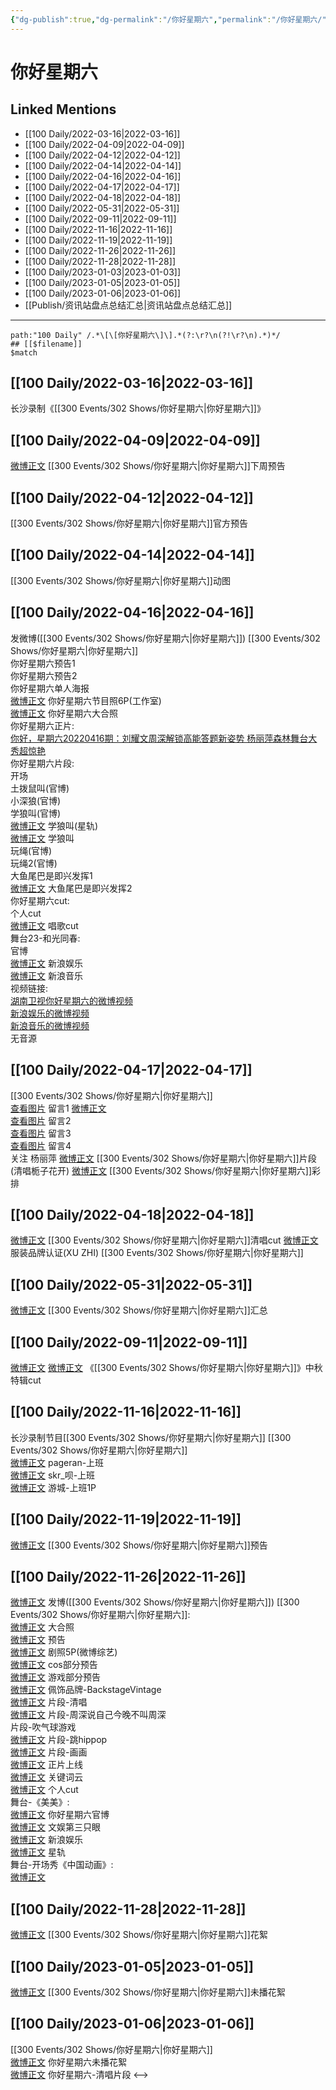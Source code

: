 ```yaml
---
{"dg-publish":true,"dg-permalink":"/你好星期六","permalink":"/你好星期六/","title":"你好星期六","tags":[null],"created":"2022-11-17T23:04:27.000+08:00","updated":"2023-04-10T16:36:52.000+08:00"}
---
```


# 你好星期六

## Linked Mentions
- [[100 Daily/2022-03-16\|2022-03-16]]
- [[100 Daily/2022-04-09\|2022-04-09]]
- [[100 Daily/2022-04-12\|2022-04-12]]
- [[100 Daily/2022-04-14\|2022-04-14]]
- [[100 Daily/2022-04-16\|2022-04-16]]
- [[100 Daily/2022-04-17\|2022-04-17]]
- [[100 Daily/2022-04-18\|2022-04-18]]
- [[100 Daily/2022-05-31\|2022-05-31]]
- [[100 Daily/2022-09-11\|2022-09-11]]
- [[100 Daily/2022-11-16\|2022-11-16]]
- [[100 Daily/2022-11-19\|2022-11-19]]
- [[100 Daily/2022-11-26\|2022-11-26]]
- [[100 Daily/2022-11-28\|2022-11-28]]
- [[100 Daily/2023-01-03\|2023-01-03]]
- [[100 Daily/2023-01-05\|2023-01-05]]
- [[100 Daily/2023-01-06\|2023-01-06]]
- [[Publish/资讯站盘点总结汇总\|资讯站盘点总结汇总]]


---

```expander
path:"100 Daily" /.*\[\[你好星期六\]\].*(?:\r?\n(?!\r?\n).*)*/
## [[$filename]]
$match
```
## [[100 Daily/2022-03-16\|2022-03-16]]
长沙录制《[[300 Events/302 Shows/你好星期六\|你好星期六]]》
## [[100 Daily/2022-04-09\|2022-04-09]]
[](https://m.weibo.cn/1591169702/4756464163365498) [微博正文](https://m.weibo.cn/1878335471/4756465330688601) [[300 Events/302 Shows/你好星期六\|你好星期六]]下周预告
## [[100 Daily/2022-04-12\|2022-04-12]]
[](https://m.weibo.cn/6456359414/4757418041148437) [[300 Events/302 Shows/你好星期六\|你好星期六]]官方预告
## [[100 Daily/2022-04-14\|2022-04-14]]
[](https://m.weibo.cn/6456359414/4758215340328817) [[300 Events/302 Shows/你好星期六\|你好星期六]]动图
## [[100 Daily/2022-04-16\|2022-04-16]]
[](https://m.weibo.cn/1736988591/4758989042877951) 发微博([[300 Events/302 Shows/你好星期六\|你好星期六]])
[[300 Events/302 Shows/你好星期六\|你好星期六]]  
[](https://m.weibo.cn/6456359414/4758849753976756) 你好星期六预告1  
[](https://m.weibo.cn/6456359414/4758909996764608) 你好星期六预告2  
[](https://m.weibo.cn/6456359414/4758885192437977) 你好星期六单人海报  
[微博正文](https://m.weibo.cn/7478855230/4758965131414792) 你好星期六节目照6P(工作室)  
[微博正文](https://m.weibo.cn/7542354484/4758972659664156) 你好星期六大合照  
你好星期六正片:  
[你好，星期六20220416期：刘耀文周深解锁高能答题新姿势 杨丽萍森林舞台大秀超惊艳](https://weibo.cn/sinaurl?u=https%3A%2F%2Fm.mgtv.com%2Fb%2F412705%2F15994497.html%3Ft%3Dvideoshare%26tc%3DjXKKosRPSAN7%26f%3Dwb%26dc%3D941e6aff-6e8a-4795-a590-6a3bb3d153a1)  
你好星期六片段:  
[](https://m.weibo.cn/3223747774/4758978279509016) 开场  
[](https://m.weibo.cn/6456359414/4758981405580444) 土拨鼠叫(官博)  
[](https://m.weibo.cn/6456359414/4758982108907401) 小深狼(官博)  
[](https://m.weibo.cn/6456359414/4758982479058685) 学狼叫(官博)  
[微博正文](https://m.weibo.cn/6466290670/4759016310312538) 学狼叫(星轨)  
[微博正文](https://m.weibo.cn/1878335471/4758982483510846) 学狼叫  
[](https://m.weibo.cn/6456359414/4758995585467536) 玩绳(官博)  
[](https://m.weibo.cn/6456359414/4758996836421930) 玩绳2(官博)  
[](https://m.weibo.cn/1591169702/4758988110954961) 大鱼尾巴是即兴发挥1  
[微博正文](https://m.weibo.cn/6525010965/4758992880145008) 大鱼尾巴是即兴发挥2  
你好星期六cut:  
[](https://m.weibo.cn/1371117067/4759005152412392) 个人cut  
[微博正文](https://m.weibo.cn/2116890350/4758997757855793) 唱歌cut  
舞台23-和光同春:  
[](https://m.weibo.cn/6456359414/4758986291937869) 官博  
[微博正文](https://m.weibo.cn/1642591402/4758994574639967) 新浪娱乐  
[微博正文](https://m.weibo.cn/1266269835/4758989777406597) 新浪音乐  
视频链接:  
[湖南卫视你好星期六的微博视频](https://video.weibo.com/show?fid=1034:4758977054179401)  
[新浪娱乐的微博视频](https://video.weibo.com/show?fid=1034:4758994246631609)  
[新浪音乐的微博视频](https://video.weibo.com/show?fid=1034:4758989108609126)  
无音源
## [[100 Daily/2022-04-17\|2022-04-17]]
[[300 Events/302 Shows/你好星期六\|你好星期六]]  
[查看图片](https://wx3.sinaimg.cn/large/0088n2Pggy1h1cnbpjjnkj30yi08zt97.jpg) 留言1 [微博正文](https://m.weibo.cn/2554325211/4758915608742237)  
[查看图片](https://wx4.sinaimg.cn/large/0088n2Pggy1h1cnbw128xj30yi0afmy5.jpg) 留言2 [](https://m.weibo.cn/1736988591/4758989042877951)  
[查看图片](https://wx4.sinaimg.cn/large/0088n2Pggy1h1cnc0jd1zj30yi0pu413.jpg) 留言3 [](https://m.weibo.cn/1736988591/4758989042877951)  
[查看图片](https://wx4.sinaimg.cn/large/0088n2Pggy1h1cnc63grij30yi078jrp.jpg) 留言4 [](https://m.weibo.cn/1736988591/4758989042877951)  
关注 杨丽萍
[微博正文](https://m.weibo.cn/1809436135/4759180333023353) [[300 Events/302 Shows/你好星期六\|你好星期六]]片段(清唱栀子花开)
[微博正文](https://m.weibo.cn/5100381535/4759008550323700) [[300 Events/302 Shows/你好星期六\|你好星期六]]彩排

## [[100 Daily/2022-04-18\|2022-04-18]]
[微博正文](https://m.weibo.cn/6466290670/4759733292500231) [[300 Events/302 Shows/你好星期六\|你好星期六]]清唱cut
[微博正文](https://m.weibo.cn/6308025026/4759589406639761) 服装品牌认证(XU ZHI) [[300 Events/302 Shows/你好星期六\|你好星期六]]
## [[100 Daily/2022-05-31\|2022-05-31]]
[微博正文](https://m.weibo.cn/6466290670/4775158412216257) [[300 Events/302 Shows/你好星期六\|你好星期六]]汇总
## [[100 Daily/2022-09-11\|2022-09-11]]
[微博正文](https://m.weibo.cn/7559896499/4812505128635227) [微博正文](https://m.weibo.cn/1371117067/4812516003682580) 《[[300 Events/302 Shows/你好星期六\|你好星期六]]》中秋特辑cut
## [[100 Daily/2022-11-16\|2022-11-16]]
长沙录制节目[[300 Events/302 Shows/你好星期六\|你好星期六]]
[[300 Events/302 Shows/你好星期六\|你好星期六]]  
[微博正文](http://weibo.com/7633014126/MfiCH0FpO) pageran-上班  
[微博正文](http://weibo.com/6433509682/MfilHjgPM) skr_呗-上班  
[微博正文](http://weibo.com/1801743981/MfiaZ3oXI) 游城-上班1P
## [[100 Daily/2022-11-19\|2022-11-19]]
[微博正文](http://weibo.com/6456359414/MfNfG2KlL) [[300 Events/302 Shows/你好星期六\|你好星期六]]预告
## [[100 Daily/2022-11-26\|2022-11-26]]
[微博正文](http://weibo.com/1736988591/MgN4G16PW) 发博([[300 Events/302 Shows/你好星期六\|你好星期六]])
[[300 Events/302 Shows/你好星期六\|你好星期六]]:  
[微博正文](https://weibo.com/6456359414/MgMuh1VqR) 大合照  
[微博正文](https://m.weibo.cn/6456359414/4840007300287720) 预告  
[微博正文](https://m.weibo.cn/2110705772/4840036472726486) 剧照5P(微博综艺)  
[微博正文](https://m.weibo.cn/6456359414/4840059759497488) cos部分预告  
[微博正文](https://weibo.com/6456359414/MgPKv18dP) 游戏部分预告  
[微博正文](https://m.weibo.cn/5538325101/4840154126876956) 佩饰品牌-BackstageVintage  
[微博正文](https://weibo.com/6456359414/MgWiwBFF7) 片段-清唱  
[微博正文](https://weibo.com/6456359414/MgWwpEnmv) 片段-周深说自己今晚不叫周深  
[](https://weibo.com/6456359414/MgWECgo5F) 片段-吹气球游戏  
[微博正文](https://weibo.com/6456359414/MgWK6n1f1) 片段-跳hippop  
[微博正文](https://weibo.com/6456359414/MgWPzepQH) 片段-画画  
[微博正文](https://weibo.com/6456359414/MgWI0kVI5) 正片上线  
[微博正文](http://weibo.com/1746580461/MgZxqr2nD) 关键词云  
[微博正文](https://m.weibo.cn/1371117067/4840206924776008) 个人cut  
舞台-《美美》:  
[微博正文](http://weibo.com/6456359414/MgWafEj0R) 你好星期六官博  
[微博正文](http://weibo.com/1371117067/MgQix8F3n) 文娱第三只眼  
[微博正文](http://weibo.com/1642591402/MgVcQ28Vm) 新浪娱乐  
[微博正文](https://m.weibo.cn/6466290670/4840170203121573) 星轨  
舞台-开场秀《中国动画》:  
[微博正文](http://weibo.com/6466290670/MgRn8FOZQ)
## [[100 Daily/2022-11-28\|2022-11-28]]
[微博正文](https://m.weibo.cn/1878335471/4840815640184616) [[300 Events/302 Shows/你好星期六\|你好星期六]]花絮
## [[100 Daily/2023-01-05\|2023-01-05]]
[微博正文](https://m.weibo.cn/1371117067/4854512983216370) [[300 Events/302 Shows/你好星期六\|你好星期六]]未播花絮
## [[100 Daily/2023-01-06\|2023-01-06]]
[[300 Events/302 Shows/你好星期六\|你好星期六]]  
[微博正文](https://m.weibo.cn/1371117067/4854868626117448) 你好星期六未播花絮  
[微博正文](https://m.weibo.cn/6466290670/4854879527370830) 你好星期六-清唱片段
<-->
